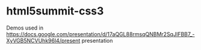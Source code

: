 html5summit-css3
================

Demos used in https://docs.google.com/presentation/d/17aQGL88rmsqQNBMr2SqJIFBB7_-XyVGB5NCVUhk96l4/present presentation
